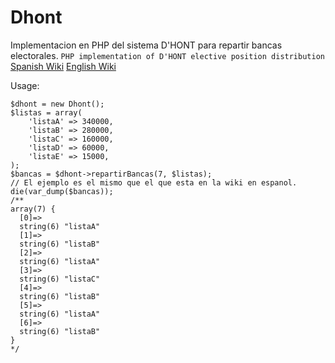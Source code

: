 Dhont
=====

Implementacion en PHP del sistema D'HONT para repartir bancas electorales. `PHP implementation of D'HONT elective position distribution`
[Spanish Wiki](https://es.wikipedia.org/wiki/Sistema_D'Hondt)
[English Wiki](http://en.wikipedia.org/wiki/D%27Hondt_method)

Usage:

    $dhont = new Dhont();
    $listas = array(
        'listaA' => 340000,
        'listaB' => 280000,
        'listaC' => 160000,
        'listaD' => 60000,
        'listaE' => 15000,
    );
    $bancas = $dhont->repartirBancas(7, $listas);
    // El ejemplo es el mismo que el que esta en la wiki en espanol.
    die(var_dump($bancas));  
    /**
    array(7) {
      [0]=>
      string(6) "listaA"
      [1]=>
      string(6) "listaB"
      [2]=>
      string(6) "listaA"
      [3]=>
      string(6) "listaC"
      [4]=>
      string(6) "listaB"
      [5]=>
      string(6) "listaA"
      [6]=>
      string(6) "listaB"
    }
    */
